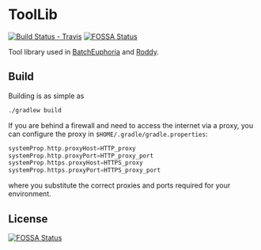 # ToolLib

[![Build Status - Travis](https://travis-ci.org/eilslabs/RoddyToolLib.svg?branch=develop)](https://travis-ci.org/eilslabs/RoddyToolLib)
[![FOSSA Status](https://app.fossa.io/api/projects/git%2Bgithub.com%2FTheRoddyWMS%2FRoddyToolLib.svg?type=shield)](https://app.fossa.io/projects/git%2Bgithub.com%2FTheRoddyWMS%2FRoddyToolLib?ref=badge_shield)

Tool library used in [BatchEuphoria](https://github.com/eilslabs/BatchEuphoria) and [Roddy](https://github.com/eilslabs/Roddy).

## Build

Building is as simple as

```bash
./gradlew build
```

If you are behind a firewall and need to access the internet via a proxy, you can configure the proxy in `$HOME/.gradle/gradle.properties`:

```groovy
systemProp.http.proxyHost=HTTP_proxy
systemProp.http.proxyPort=HTTP_proxy_port
systemProp.https.proxyHost=HTTPS_proxy
systemProp.https.proxyPort=HTTPS_proxy_port
```

where you substitute the correct proxies and ports required for your environment.


## License
[![FOSSA Status](https://app.fossa.io/api/projects/git%2Bgithub.com%2FTheRoddyWMS%2FRoddyToolLib.svg?type=large)](https://app.fossa.io/projects/git%2Bgithub.com%2FTheRoddyWMS%2FRoddyToolLib?ref=badge_large)